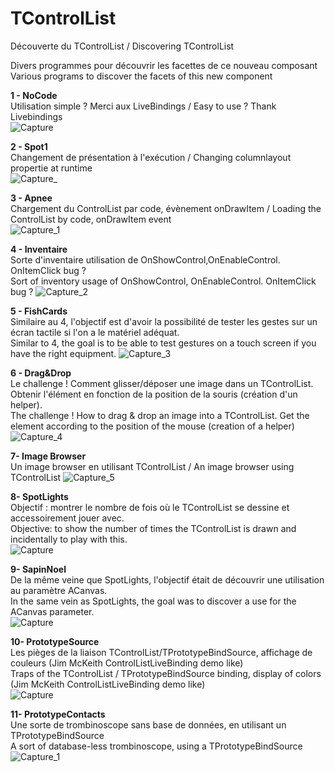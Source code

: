 # TControlList
Découverte du TControlList /  Discovering TControlList 

Divers programmes pour découvrir les facettes de ce nouveau composant<br>
Various programs to discover the facets of this new component

<b>1 - NoCode</b><br>
Utilisation simple ? Merci aux LiveBindings  / Easy to use ? Thank Livebindings<br>
![Capture](https://user-images.githubusercontent.com/51124639/114348114-65186880-9b66-11eb-8a76-21ebd703c472.PNG)

<b>2 - Spot1</b><br>
Changement de présentation à l'exécution / Changing columnlayout propertie at runtime<br>
![Capture_](https://user-images.githubusercontent.com/51124639/114348118-66e22c00-9b66-11eb-87e2-933d93563475.PNG)

<b>3 - Apnee</b><br>
Chargement du ControlList par code, évènement onDrawItem / Loading the ControlList by code, onDrawItem event<br>
![Capture_1](https://user-images.githubusercontent.com/51124639/114348120-68135900-9b66-11eb-96c2-c9d6e33a2e80.PNG)

<b>4 - Inventaire</b><br>
Sorte d'inventaire utilisation de OnShowControl,OnEnableControl. OnItemClick bug ?<br> 
Sort of inventory  usage of OnShowControl, OnEnableControl. OnItemClick bug ?
![Capture_2](https://user-images.githubusercontent.com/51124639/114348121-68abef80-9b66-11eb-9943-d9feafe46654.PNG)

<b>5 - FishCards</b><br>
Similaire au 4, l'objectif est d'avoir la possibilité de tester les gestes sur un écran tactile si l'on a le matériel adéquat.<br>
Similar to 4, the goal is to be able to test gestures on a touch screen if you have the right equipment.
![Capture_3](https://user-images.githubusercontent.com/51124639/114348126-69dd1c80-9b66-11eb-80f5-f86b30f42dae.PNG)

<b>6 - Drag&Drop</b><br>
Le challenge ! Comment glisser/déposer une image dans un TControlList. Obtenir l'élément en fonction de la position de la souris (création d'un helper).<br>
The challenge ! How to drag & drop an image into a TControlList. Get the element according to the position of the mouse (creation of a helper)<br>
![Capture_4](https://user-images.githubusercontent.com/51124639/114348128-6a75b300-9b66-11eb-9c7a-79c3a2e11b94.PNG)

<b>7- Image Browser</b><br>
Un image browser en utilisant TControlList / An image browser using TControlList
![Capture_5](https://user-images.githubusercontent.com/51124639/114348110-634ea500-9b66-11eb-9c60-032769a6a0de.PNG)

<b>8- SpotLights</b><br>
Objectif : montrer le nombre de fois où le TControlList se dessine et accessoirement jouer avec.<br>
Objective: to show the number of times the TControlList is drawn and incidentally to play with this.<br>
![Capture](https://user-images.githubusercontent.com/51124639/114347223-e8d15580-9b64-11eb-97b2-e1211c96d482.PNG)

<b>9- SapinNoel</b><br>
De la même veine que SpotLights, l'objectif était de découvrir une utilisation au paramètre ACanvas.<br>
In the same vein as SpotLights, the goal was to discover a use for the ACanvas parameter.<br>
![Capture](https://user-images.githubusercontent.com/51124639/114345940-ea018300-9b62-11eb-9a86-f8da2ae87ffc.PNG)

<b>10- PrototypeSource</b><br>
Les pièges de la liaison TControlList/TPrototypeBindSource, affichage de couleurs (Jim McKeith ControlListLiveBinding demo like)<br>
Traps of the TControlList / TPrototypeBindSource binding, display of colors (Jim McKeith ControlListLiveBinding demo like)<br>
![Capture](https://user-images.githubusercontent.com/51124639/114845844-681c8e80-9ddc-11eb-86b1-34cfd5c6b30c.PNG)

<b>11- PrototypeContacts</b><br>
Une sorte de trombinoscope sans base de données, en utilisant un TPrototypeBindSource<br>
A sort of database-less trombinoscope, using a TPrototypeBindSource<br>
![Capture_1](https://user-images.githubusercontent.com/51124639/115050641-3f7bbe00-9edc-11eb-9325-0ce6fc02026e.PNG)

